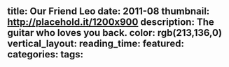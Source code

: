 title: Our Friend Leo
date: 2011-08
thumbnail: http://placehold.it/1200x900
description: The guitar who loves you back.
color: rgb(213,136,0)
vertical_layout:
reading_time:
featured:
categories:
tags:
---
